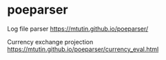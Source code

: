# poeparser
Log file parser
https://mtutin.github.io/poeparser/

Currency exchange projection
https://mtutin.github.io/poeparser/currency_eval.html
